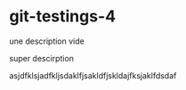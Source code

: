 # git-testings-4
une description vide

super descirption

asjdfklsjadfkljsdaklfjsakldfjskldajfksjaklfdsdaf
